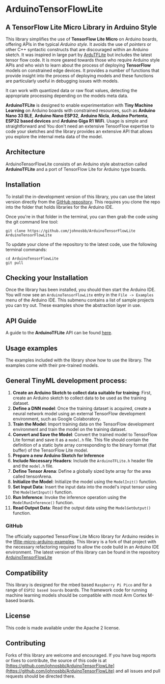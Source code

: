 # ArduinoTensorFlowLite

## A TensorFlow Lite Micro Library in Arduino Style

This library simplifies the use of **TensorFlow Lite Micro** on Arduino boards, offering APIs in the typical _Arduino style_. It avoids the use of _pointers_ or other C++ syntactic constructs that are discouraged within an Arduino sketch.
It was inspired in large part by [ArduTFLite](https://github.com/spaziochirale/ArduTFLite) but includes the latest tensor flow code. It is more geared towards those who require Arduino style APIs and who wish to learn about the process of deploying **TensorFlow** models on constrained edge devices. It provides a number of functions that provide insight into the process of deploying models and these functions are particularly useful in debugging issues with models.

It can work with quantized data or raw float values, detecting the appropriate processing depending on the models meta data.

**ArduinoTFLite** is designed to enable experimentation with **Tiny Machine Learning** on Arduino boards with constrained resources, such as **Arduino Nano 33 BLE**, **Arduino Nano ESP32**, **Arduino Nicla**, **Arduino Portenta**, **ESP32 based devices** and **Arduino Giga R1 WiFi**. Usage is simple and straightforward and You don't need an extensive TensorFlow expertise to code your sketches and the library provides an extensive API that allows you explore the internal meta data of the model.

## Architecture

ArduinoTensorFlowLite consists of an Arduino style abstraction called **ArduinoTFLite** and a port of TensorFlow Lite for Arduino type boards.

## Installation

To install the in-development version of this library, you can use the latest version directly from the [GitHub repository](https://github.com/johnosbb/ArduinoTensorFlowLite). This requires you clone the repo into the folder that holds libraries for the Arduino IDE.

Once you're in that folder in the terminal, you can then grab the code using the git command line tool:

```
git clone https://github.com/johnosbb/ArduinoTensorFlowLite ArduinoTensorFlowLite
```

To update your clone of the repository to the latest code, use the following terminal commands:

```
cd ArduinoTensorFlowLite
git pull
```

## Checking your Installation

Once the library has been installed, you should then start the Arduino IDE. You will now see an `ArduinoTensorFlowLite` entry in the `File -> Examples` menu of the Arduino IDE. This submenu contains a list of sample projects you can try out. These examples show the abstraction layer in use.

## API Guide

A guide to the **ArduinoTFLite** API can be found [here](./docs/API.md).

## Usage examples

The examples included with the library show how to use the library. The examples come with their pre-trained models.

## General TinyML development process:

1. **Create an Arduino Sketch to collect data suitable for training**: First, create an Arduino sketch to collect data to be used as the training dataset.
2. **Define a DNN model**: Once the training dataset is acquired, create a neural network model using an external TensorFlow development environment, such as Google Colaboratory.
3. **Train the Model**: Import training data on the TensorFlow development environment and train the model on the training dataset.
4. **Convert and Save the Model**: Convert the trained model to TensorFlow Lite format and save it as a `model.h` file. This file should contain the definition of a static byte array corresponding to the binary format (flat buffer) of the TensorFlow Lite model.
5. **Prepare a new Arduino Sketch for Inference**
6. **Include Necessary Headers**: Include the `ArduinoTFLite.h` header file and the `model.h` file.
7. **Define Tensor Arena**: Define a globally sized byte array for the area called tensorArena.
8. **Initialize the Model**: Initialize the model using the `ModelInit()` function.
9. **Set Input Data**: Insert the input data into the model's input tensor using the `ModelSetInput()` function.
10. **Run Inference**: Invoke the inference operation using the `ModelRunInference()` function.
11. **Read Output Data**: Read the output data using the `ModelGetOutput()` function.

### GitHub

The officially supported TensorFlow Lite Micro library for Arduino resides in the [tflite-micro-arduino-examples](https://github.com/tensorflow/tflite-micro-arduino-examples). This library is a fork of that project with the necessary refactoring required to allow the code build in an Arduino IDE environment. The latest version of this library can be found in the repository [ArduinoTensorFlowLite](https://github.com/johnosbb/ArduinoTensorFlowLite)

## Compatibility

This library is designed for the mbed based `Raspberry Pi Pico` and for a range of `ESP32 based boards` boards. The framework code for running machine learning models should be compatible with most Arm Cortex M-based boards.

## License

This code is made available under the Apache 2 license.

## Contributing

Forks of this library are welcome and encouraged. If you have bug reports or fixes to contribute, the source of this code is at [https://github.com/johnosbb/ArduinoTensorFlowLite](https://github.com/johnosbb/ArduinoTensorFlowLite) and all issues and pull requests should be directed there.
